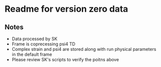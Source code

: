 # Readme for version zero data

## Notes

* Data processed by SK
* Frame is coprecessing psi4 TD
* Complex strain and psi4 are stored along with run physical parameters in the default frame 
* Please review SK's scripts to verify the poitns above
